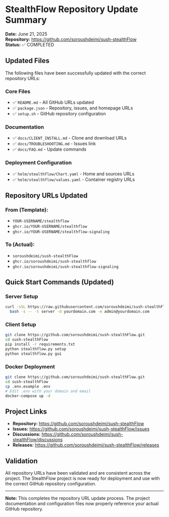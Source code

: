# StealthFlow Repository Update Summary

**Date:** June 21, 2025  
**Repository:** https://github.com/soroushdeimi/sush-stealthFlow  
**Status:** ✅ COMPLETED

## Updated Files

The following files have been successfully updated with the correct repository URLs:

### Core Files
- ✅ `README.md` - All GitHub URLs updated
- ✅ `package.json` - Repository, issues, and homepage URLs
- ✅ `setup.sh` - GitHub repository configuration

### Documentation
- ✅ `docs/CLIENT_INSTALL.md` - Clone and download URLs
- ✅ `docs/TROUBLESHOOTING.md` - Issues link
- ✅ `docs/FAQ.md` - Update commands

### Deployment Configuration
- ✅ `helm/stealthflow/Chart.yaml` - Home and sources URLs
- ✅ `helm/stealthflow/values.yaml` - Container registry URLs

## Repository URLs Updated

### From (Template):
- `YOUR-USERNAME/stealthflow`
- `ghcr.io/YOUR-USERNAME/stealthflow`
- `ghcr.io/YOUR-USERNAME/stealthflow-signaling`

### To (Actual):
- `soroushdeimi/sush-stealthFlow`
- `ghcr.io/soroushdeimi/sush-stealthflow`
- `ghcr.io/soroushdeimi/sush-stealthflow-signaling`

## Quick Start Commands (Updated)

### Server Setup
```bash
curl -sSL https://raw.githubusercontent.com/soroushdeimi/sush-stealthFlow/main/setup.sh | \
  bash -s -- -t server -d yourdomain.com -e admin@yourdomain.com
```

### Client Setup
```bash
git clone https://github.com/soroushdeimi/sush-stealthFlow.git
cd sush-stealthFlow
pip install -r requirements.txt
python stealthflow.py setup
python stealthflow.py gui
```

### Docker Deployment
```bash
git clone https://github.com/soroushdeimi/sush-stealthFlow.git
cd sush-stealthFlow
cp .env.example .env
# Edit .env with your domain and email
docker-compose up -d
```

## Project Links

- **Repository:** https://github.com/soroushdeimi/sush-stealthFlow
- **Issues:** https://github.com/soroushdeimi/sush-stealthFlow/issues
- **Discussions:** https://github.com/soroushdeimi/sush-stealthFlow/discussions
- **Releases:** https://github.com/soroushdeimi/sush-stealthFlow/releases

## Validation

All repository URLs have been validated and are consistent across the project. The StealthFlow project is now ready for deployment and use with the correct GitHub repository configuration.

---

**Note:** This completes the repository URL update process. The project documentation and configuration files now properly reference your actual GitHub repository.

